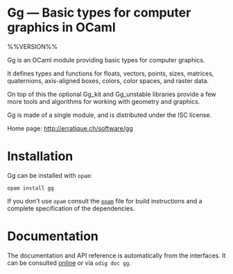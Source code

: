 Gg — Basic types for computer graphics in OCaml
===============================================
%%VERSION%%

Gg is an OCaml module providing basic types for computer graphics.

It defines types and functions for floats, vectors, points, sizes,
matrices, quaternions, axis-aligned boxes, colors, color spaces, and
raster data.

On top of this the optional Gg_kit and Gg_unstable libraries provide a
few more tools and algorithms for working with geometry and graphics.

Gg is made of a single module, and is distributed under the ISC
license.

Home page: <http://erratique.ch/software/gg>  

# Installation

Gg can be installed with `opam`:

    opam install gg

If you don't use `opam` consult the [`opam`](opam) file for build
instructions and a complete specification of the dependencies.

# Documentation

The documentation and API reference is automatically from the interfaces.
It can be consulted [online][doc] or via `odig doc gg`.

[doc]: http://erratique.ch/software/gg/doc/Gg
